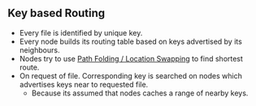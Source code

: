 ## Key based Routing
- Every file is identified by unique key.
- Every node builds its routing table based on keys advertised by its neighbours.
- Nodes try to use [Path Folding / Location Swapping](/System-Design/Concepts/Terms) to find shortest route.
- On request of file. Corresponding key is searched on nodes which advertises keys near to requested file.
  - Because its assumed that nodes caches a range of nearby keys.

